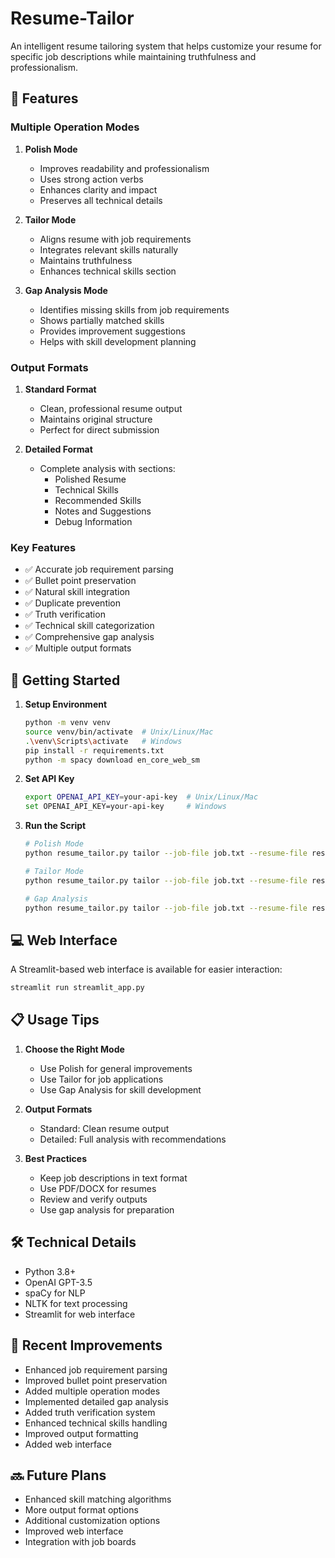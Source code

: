 # Resume-Tailor

An intelligent resume tailoring system that helps customize your resume for specific job descriptions while maintaining truthfulness and professionalism.

## 🎯 Features

### Multiple Operation Modes

1. **Polish Mode**
   - Improves readability and professionalism
   - Uses strong action verbs
   - Enhances clarity and impact
   - Preserves all technical details

2. **Tailor Mode**
   - Aligns resume with job requirements
   - Integrates relevant skills naturally
   - Maintains truthfulness
   - Enhances technical skills section

3. **Gap Analysis Mode**
   - Identifies missing skills from job requirements
   - Shows partially matched skills
   - Provides improvement suggestions
   - Helps with skill development planning

### Output Formats

1. **Standard Format**
   - Clean, professional resume output
   - Maintains original structure
   - Perfect for direct submission

2. **Detailed Format**
   - Complete analysis with sections:
     - Polished Resume
     - Technical Skills
     - Recommended Skills
     - Notes and Suggestions
     - Debug Information

### Key Features

- ✅ Accurate job requirement parsing
- ✅ Bullet point preservation
- ✅ Natural skill integration
- ✅ Duplicate prevention
- ✅ Truth verification
- ✅ Technical skill categorization
- ✅ Comprehensive gap analysis
- ✅ Multiple output formats

## 🚀 Getting Started

1. **Setup Environment**
   ```bash
   python -m venv venv
   source venv/bin/activate  # Unix/Linux/Mac
   .\venv\Scripts\activate   # Windows
   pip install -r requirements.txt
   python -m spacy download en_core_web_sm
   ```

2. **Set API Key**
   ```bash
   export OPENAI_API_KEY=your-api-key  # Unix/Linux/Mac
   set OPENAI_API_KEY=your-api-key     # Windows
   ```

3. **Run the Script**
   ```bash
   # Polish Mode
   python resume_tailor.py tailor --job-file job.txt --resume-file resume.pdf --mode polish

   # Tailor Mode
   python resume_tailor.py tailor --job-file job.txt --resume-file resume.pdf --mode tailor

   # Gap Analysis
   python resume_tailor.py tailor --job-file job.txt --resume-file resume.pdf --mode gap
   ```

## 💻 Web Interface

A Streamlit-based web interface is available for easier interaction:
```bash
streamlit run streamlit_app.py
```

## 📋 Usage Tips

1. **Choose the Right Mode**
   - Use Polish for general improvements
   - Use Tailor for job applications
   - Use Gap Analysis for skill development

2. **Output Formats**
   - Standard: Clean resume output
   - Detailed: Full analysis with recommendations

3. **Best Practices**
   - Keep job descriptions in text format
   - Use PDF/DOCX for resumes
   - Review and verify outputs
   - Use gap analysis for preparation

## 🛠️ Technical Details

- Python 3.8+
- OpenAI GPT-3.5
- spaCy for NLP
- NLTK for text processing
- Streamlit for web interface

## 📝 Recent Improvements

- Enhanced job requirement parsing
- Improved bullet point preservation
- Added multiple operation modes
- Implemented detailed gap analysis
- Added truth verification system
- Enhanced technical skills handling
- Improved output formatting
- Added web interface

## 🔜 Future Plans

- Enhanced skill matching algorithms
- More output format options
- Additional customization options
- Improved web interface
- Integration with job boards
